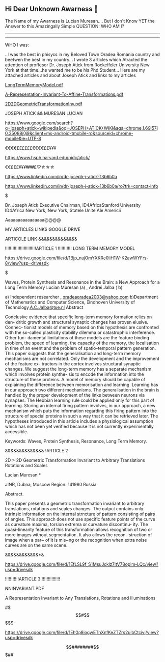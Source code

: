 ## Hi Dear Unknown Awarness 👋

The Name of my Awarness 
is Lucian Muresan..
. But I don't Know YET the Answer to this Amazingally Simple QUESTION:
WHO AM I?
*********************


*******************
WHO I was: 

..I was the best in
phisycs in my Beloved Town 
Oradea Romania country and
beetwen the best in my country...
I wrote 3 articles which 
Atracted the attention of 
proffesor Dr.  Joseph Atick
from Rockeffeler University 
New York at that time...he wanted
me to be his Phd Student...
Here are my attached articles and about Joseph Atick and
 links to my 
articles

[LongTermMemoryModel.pdf](https://github.com/Using-Computer-Vision-for-Blind-Peoples/.github/files/11481657/LongTermMemoryModel.pdf)

[A-Representation-Invariant-To-Affine-Transformations.pdf](https://github.com/Using-Computer-Vision-for-Blind-Peoples/.github/files/11481667/A-Representation-Invariant-To-Affine-Transformations.pdf)

[2D2DGeometricTransformationInv.pdf](https://github.com/Using-Computer-Vision-for-Blind-Peoples/.github/files/11481670/2D2DGeometricTransformationInv.pdf)



JOSEPH ATICK  && MURESAN LUCIAN

 https://www.google.com/search?q=joseph+atick+wikipedia&oq=JOSEPH+ATICK+WIKI&aqs=chrome.1.69i57j0.35088j0j9&client=ms-android-tmobile-ro&sourceid=chrome-mobile&ie=UTF-8


€€€€££££££€€€€££¥¥¥

https://www.hsph.harvard.edu/nidc/atick/

€€£££¥¥¥₩₩£♡☆☆☆

   https://www.linkedin.com/in/dr-joseph-j-atick-13b6b0a


https://www.linkedin.com/in/dr-joseph-j-atick-13b6b0a/ro?trk=contact-info


 
$$$$$$$$$$$$$$$$$$$$$

Dr. Joseph Atick Executive Chairman, ID4AfricaStanford University  ID4Africa New York, New York, Statele Unite Ale Americii 


Aaaaaaaaaaaaaaaa@@@@

MY ARTICLES LINKS
GOOGLE DRIVE

ARTICOLE LINK
&&&&&&&&&&&&&&

!!!!!!!!!!!!!!!!!!!!!!!!!ARTICLE  1 !!!!!!!!!!!
LONG TERM MEMORY MODEL

  https://drive.google.com/file/d/1Bjp_nujOmYXKRe0IiH1W-K2awWYFrs-8/view?usp=drivesdk

$$$$$$$$$



Waves, Protein Synthesis and Resonance in the Brain: a 
New Approach for a Long Term Memory 
Lucian Muresan  (a)
, Andrei Jalba    ( b)

a) 
Independent researcher , oradeaoradea2003@yahoo.com 
b)Department of Mathematics and Computer Science, Eindhoven University of 
Technology,A.C.Jalba@tue.nl 
Abstract 

Conclusive evidence that specific long-term memory formation relies on den- 
dritic growth and structural synaptic changes has proven elusive. Connec- 
tionist models of memory based on this hypothesis are confronted with the 
so-called plasticity stability dilemma or catastrophic interference. Other fun- 
damental limitations of these models are the feature binding problem, the 
speed of learning, the capacity of the memory, the localisation in time of an 
event and the problem of spatio-temporal pattern generation. This paper 
suggests that the generalisation and long-term memory mechanisms are not 
correlated. Only the development and the improvement of the feature ex- 
tractors in the cortex involves structural synaptic changes. We suggest the 
long-term memory has a separate mechanism which involves protein synthe- 
sis to encode the information into the structure of these proteins. A model of 
memory should be capable of explaining the difference between memorisation 
and learning. Learning has in our approach two different mechanisms. The 
generalisation in the brain is handled by the proper development of the links 
between neurons via synapses. The Hebbian learning rule could be applied 
only for this part of learning. Storing an internal firing pattern involves, in 
our approach, a new mechanism which puts the information regarding this 
firing pattern into the structure of special proteins in such a way that it 
can be retrieved later. The hypotheses introduced in this article includes a 
physiological assumption which has not been yet verified because it is not 
currently experimentally accessible. 

Keywords: Waves, Protein Synthesis, Resonance, Long Term Memory.


&&&&&&&&&&&&&&
!ARTICLE 2


2D > 2D Geometric Transformation Invariant 
to Arbitrary Translations Rotations and Scales 


Lucian Muresan * 


JINR, Dubna, Moscow Region. 141980 Russia 


Abstract. 


This paper presents a geometric transformation invariant to 
arbitrary translations, rotations and scales changes. The output contains 
only intrinsic information on the internal strncture of pattern consisting 
of pairs of angles. This approach does not use specific feature points of 
the curve as curvature maxima, torsion extrema or curvature discontinu- 
ity. The quasi-linearity feature of this transformation allows recognition 
of two or more images without segmentation. It also allows the recon- 
struction of image when a par~ of it is mis~ng or the recognition when 
extra noise curves are on the same scene.

&&&&&&&&&&&&*&

 https://drive.google.com/file/d/1EfLSL9f_S1MsuJcklz7ltV78opim-LQc/view?usp=drivesdk

!!!!!!!!!!!ARTICLE 3 !!!!!!!!!!!!!!!

NNINVARIANT.PDF

A Representation Invariant to Any Translations, 
Rotations and Illuminations 


#$$$#$$$$$$$$$$$$$

https://drive.google.com/file/d/1Eh0p8iogwETnXnfKeZTZrs2uibCtcivj/view?usp=drivesdk


$$########$$$##











 



<!--

**Here are some ideas to get you started:**

🙋‍♀️ A short introduction - what is your organization all about?
🌈 Contribution guidelines - how can the community get involved?
👩‍💻 Useful resources - where can the community find your docs? Is there anything else the community should know?
🍿 Fun facts - what does your team eat for breakfast?
🧙 Remember, you can do mighty things with the power of [Markdown](https://docs.github.com/github/writing-on-github/getting-started-with-writing-and-formatting-on-github/basic-writing-and-formatting-syntax)
-->

